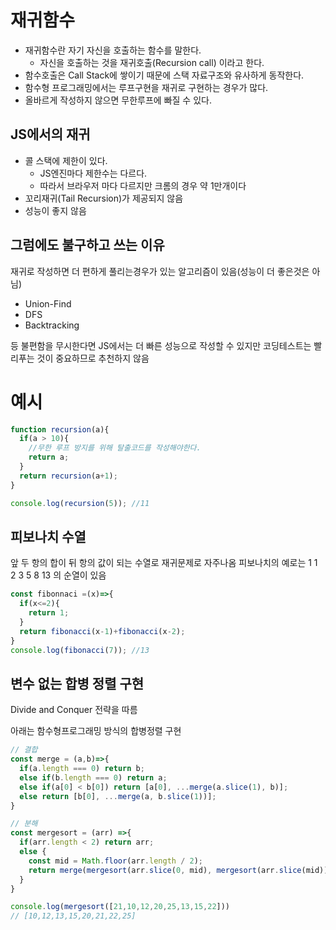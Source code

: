 # 재귀함수
* 재귀함수란 자기 자신을 호출하는 함수를 말한다.
  * 자신을 호출하는 것을 재귀호출(Recursion call) 이라고 한다.
* 함수호출은 Call Stack에 쌓이기 때문에 스택 자료구조와 유사하게 동작한다.
* 함수형 프로그래밍에서는 루프구현을 재귀로 구현하는 경우가 많다.
* 올바르게 작성하지 않으면 무한루프에 빠질 수 있다.

## JS에서의 재귀
* 콜 스택에 제한이 있다.
  * JS엔진마다 제한수는 다르다.
  * 따라서 브라우저 마다 다르지만 크롬의 경우 약 1만개이다
* 꼬리재귀(Tail Recursion)가 제공되지 않음
* 성능이 좋지 않음


## 그럼에도 불구하고 쓰는 이유
재귀로 작성하면 더 편하게 풀리는경우가 있는 알고리즘이 있음(성능이 더 좋은것은 아님)
  * Union-Find
  * DFS
  * Backtracking

등 불편함을 무시한다면 JS에서는 더 빠른 성능으로 작성할 수 있지만 코딩테스트는 빨리푸는 것이 중요하므로 추천하지 않음

# 예시
```javascript
function recursion(a){
  if(a > 10){
    //무한 루프 방지를 위해 탈출코드를 작성해야한다.
    return a;
  }
  return recursion(a+1);
}

console.log(recursion(5)); //11
```

## 피보나치 수열
앞 두 항의 합이 뒤 항의 값이 되는 수열로 재귀문제로 자주나옴
피보나치의 예로는 1 1 2 3 5 8 13 의 순열이 있음
```javascript
const fibonnaci =(x)=>{
  if(x<=2){
    return 1;
  }
  return fibonacci(x-1)+fibonacci(x-2);
}
console.log(fibonacci(7)); //13
```

## 변수 없는 합병 정렬 구현
Divide and Conquer 전략을 따름

아래는 함수형프로그래밍 방식의 합병정렬 구현
```javascript
// 결합
const merge = (a,b)=>{
  if(a.length === 0) return b;
  else if(b.length === 0) return a;
  else if(a[0] < b[0]) return [a[0], ...merge(a.slice(1), b)];
  else return [b[0], ...merge(a, b.slice(1))];
}

// 분해
const mergesort = (arr) =>{
  if(arr.length < 2) return arr;
  else {
    const mid = Math.floor(arr.length / 2);
    return merge(mergesort(arr.slice(0, mid), mergesort(arr.slice(mid))));
  }
}

console.log(mergesort([21,10,12,20,25,13,15,22]))
// [10,12,13,15,20,21,22,25]
```